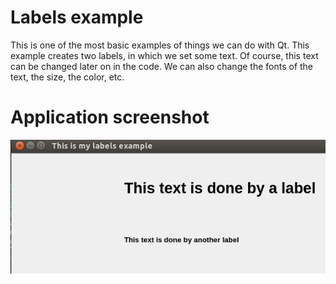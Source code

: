 # Labels example
This is one of the most basic examples of things we can do with Qt. This example
creates two labels, in which we set some text. Of course, this text can be changed
later on in the code. We can also change the fonts of the text, the size, the color,
etc.

# Application screenshot
![app screenshot](/PyQtExamples/00_LabelExample/images/labelsExample.png)